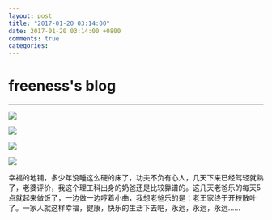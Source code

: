 ```yaml
---
layout: post
title: "2017-01-20 03:14:00"
date: 2017-01-20 03:14:00 +0800
comments: true
categories: 
---
```


# freeness's blog

----------

![](http://okqmqrbgo.bkt.clouddn.com/201701200314001.jpg)

![](http://okqmqrbgo.bkt.clouddn.com/201701200314002.jpg)

![](http://okqmqrbgo.bkt.clouddn.com/201701200314003.jpg)

![](http://okqmqrbgo.bkt.clouddn.com/201701200314004.jpg)

>
幸福的地铺，多少年没睡这么硬的床了，功夫不负有心人，几天下来已经驾轻就熟了，老婆评价，我这个理工科出身的奶爸还是比较靠谱的。这几天老爸乐的每天5点就起来做饭了，一边做一边哼着小曲，我想老爸乐的是：老王家终于开枝散叶了。一家人就这样幸福，健康，快乐的生活下去吧，永远，永远，永远……